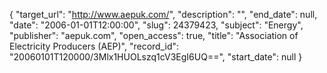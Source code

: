 {
  "target_url": "http://www.aepuk.com/", 
  "description": "", 
  "end_date": null, 
  "date": "2006-01-01T12:00:00", 
  "slug": 24379423, 
  "subject": "Energy", 
  "publisher": "aepuk.com", 
  "open_access": true, 
  "title": "Association of Electricity Producers (AEP)", 
  "record_id": "20060101T120000/3Mlx1HUOLszq1cV3EgI6UQ==", 
  "start_date": null
}

